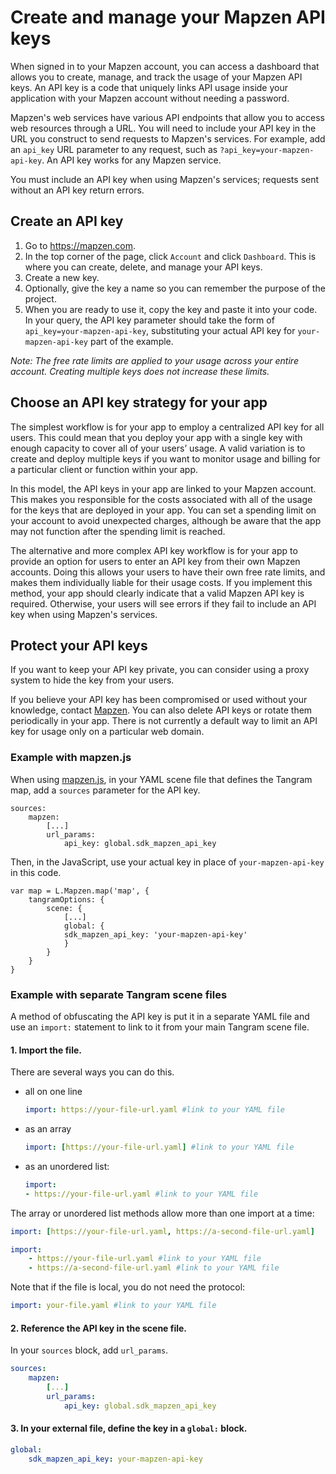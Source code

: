 # Create and manage your Mapzen API keys

When signed in to your Mapzen account, you can access a dashboard that allows you to create, manage, and track the usage of your Mapzen API keys. An API key is a code that uniquely links API usage inside your application with your Mapzen account without needing a password.

Mapzen's web services have various API endpoints that allow you to access web resources through a URL. You will need to include your API key in the URL you construct to send requests to Mapzen's services. For example, add an `api_key` URL parameter to any request, such as `?api_key=your-mapzen-api-key`. An API key works for any Mapzen service.

You must include an API key when using Mapzen's services; requests sent without an API key return errors.

## Create an API key

1. Go to https://mapzen.com.
2. In the top corner of the page, click `Account` and click `Dashboard`. This is where you can create, delete, and manage your API keys.
3. Create a new key.
4. Optionally, give the key a name so you can remember the purpose of the project.
5. When you are ready to use it, copy the key and paste it into your code. In your query, the API key parameter should take the form of `api_key=your-mapzen-api-key`, substituting your actual API key for `your-mapzen-api-key` part of the example.

_Note: The free rate limits are applied to your usage across your entire account. Creating multiple keys does not increase these limits._

## Choose an API key strategy for your app

The simplest workflow is for your app to employ a centralized API key for all users. This could mean that you deploy your app with a single key with enough capacity to cover all of your users’ usage. A valid variation is to create and deploy multiple keys if you want to monitor usage and billing for a particular client or function within your app.

In this model, the API keys in your app are linked to your Mapzen account. This makes you responsible for the costs associated with all of the usage for the keys that are deployed in your app. You can set a spending limit on your account to avoid unexpected charges, although be aware that the app may not function after the spending limit is reached.

The alternative and more complex API key workflow is for your app to provide an option for users to enter an API key from their own Mapzen accounts. Doing this allows your users to have their own free rate limits, and makes them individually liable for their usage costs. If you implement this method, your app should clearly indicate that a valid Mapzen API key is required. Otherwise, your users will see errors if they fail to include an API key when using Mapzen's services.

## Protect your API keys

If you want to keep your API key private, you can consider using a proxy system to hide the key from your users.

If you believe your API key has been compromised or used without your knowledge, contact [Mapzen](mailto:support@mapzen.com). You can also delete API keys or rotate them periodically in your app. There is not currently a default way to limit an API key for usage only on a particular web domain.

### Example with mapzen.js

When using [mapzen.js](https://mapzen.com/documentation/mapzen-js/), in your YAML scene file that defines the Tangram map, add a `sources` parameter for the API key.

```
sources:
    mapzen:
        [...]
        url_params:
            api_key: global.sdk_mapzen_api_key
```

Then, in the JavaScript, use your actual key in place of `your-mapzen-api-key` in this code.

```
var map = L.Mapzen.map('map', {
    tangramOptions: {
        scene: {
            [...]
            global: {
            sdk_mapzen_api_key: 'your-mapzen-api-key'
            }
        }
    }
}
```

### Example with separate Tangram scene files

A method of obfuscating the API key is put it in a separate YAML file and use an `import:` statement to link to it from your main Tangram scene file.

#### 1. Import the file.

There are several ways you can do this.

- all on one line
    ```yaml
    import: https://your-file-url.yaml #link to your YAML file
    ```
- as an array
    ```yaml
    import: [https://your-file-url.yaml] #link to your YAML file
    ```
- as an unordered list:
    ```yaml
    import:
    - https://your-file-url.yaml #link to your YAML file
    ```

The array or unordered list methods allow more than one import at a time:

```yaml
import: [https://your-file-url.yaml, https://a-second-file-url.yaml]
```

```yaml
import:
    - https://your-file-url.yaml #link to your YAML file
    - https://a-second-file-url.yaml #link to your YAML file
```

Note that if the file is local, you do not need the protocol:

```yaml
import: your-file.yaml #link to your YAML file
```

#### 2. Reference the API key in the scene file.

In your `sources` block, add `url_params`.

```yaml
sources:
    mapzen:
        [...]
        url_params:
            api_key: global.sdk_mapzen_api_key
```

#### 3. In your external file, define the key in a `global:` block.

```yaml
global:
    sdk_mapzen_api_key: your-mapzen-api-key
```
